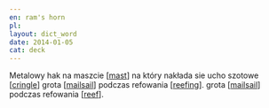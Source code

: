 ```yaml
---
en: ram's horn
pl: 
layout: dict_word
date: 2014-01-05
cat: deck
---
```


Metalowy hak na maszcie [[mast](/dict/mast.html)] na który nakłada sie ucho szotowe [[cringle](/dict/cringle.html)] 
grota [[mailsail](/dict/mailsail.html)] podczas refowania [[reefing](/dict/reefing.html)]. 
grota [[mailsail](/dict/mailsail.html)] podczas refowania [[reef](/dict/reef.html)]. 